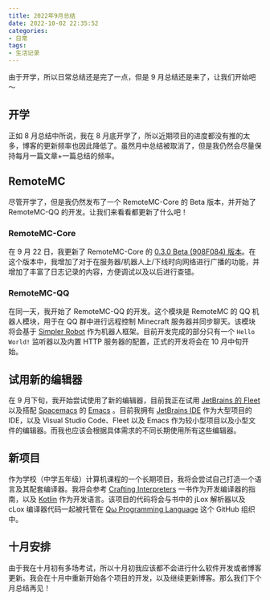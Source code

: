 ```yaml
---
title: 2022年9月总结
date: 2022-10-02 22:35:52
categories:
- 日常
tags:
- 生活记录
---
```


由于开学，所以日常总结还是完了一点，但是 9 月总结还是来了，让我们开始吧～

<!-- more -->

## 开学

正如 8 月总结中所说，我在 8 月底开学了，所以近期项目的进度都没有推的太多，博客的更新频率也因此降低了。虽然月中总结被取消了，但是我仍然会尽量保持每月一篇文章+一篇总结的频率。

## RemoteMC

尽管开学了，但是我仍然发布了一个 RemoteMC-Core 的 Beta 版本，并开始了 RemoteMC-QQ 的开发。让我们来看看都更新了什么吧！

### RemoteMC-Core

在 9 月 22 日，我更新了 RemoteMC-Core 的 [0.3.0 Beta (908F084) 版本](https://github.com/iXORTech/RemoteMC-Core/releases/tag/v0.3.0-beta)。在这个版本中，我增加了对于在服务器/机器人上/下线时向网络进行广播的功能，并增加了丰富了日志记录的内容，方便调试以及以后进行查错。

### RemoteMC-QQ

在同一天，我开始了 RemoteMC-QQ 的开发。这个模块是 RemoteMC 的 QQ 机器人模块，用于在 QQ 群中进行远程控制 Minecraft 服务器并同步聊天。该模块将会基于 [Simpler Robot](https://simbot.forte.love) 作为机器人框架。目前开发完成的部分只有一个 `Hello World!` 监听器以及内置 HTTP 服务器的配置，正式的开发将会在 10 月中旬开始。

## 试用新的编辑器

在 9 月下旬，我开始尝试使用了新的编辑器，目前我正在试用 [JetBrains 的 Fleet](https://www.jetbrains.com/fleet/) 以及搭配 [Spacemacs](https://develop.spacemacs.org/) 的 [Emacs](https://www.gnu.org/software/emacs/) 。目前我拥有 [JetBrains IDE](https://www.jetbrains.com/products.html) 作为大型项目的 IDE，以及 Visual Studio Code、Fleet 以及 Emacs 作为较小型项目以及小型文件的编辑器。而我也应该会根据具体需求的不同长期使用所有这些编辑器。

## 新项目

作为学校（中学五年级）计算机课程的一个长期项目，我将会尝试自己打造一个语言及其配套编译器。我将会参考 [Crafting Interpreters](http://www.craftinginterpreters.com/contents.html) 一书作为开发编译器的指南，以及 [Kotlin](https://kotlinlang.org/) 作为开发语言。该项目的代码将会与书中的 jLox 解析器以及 cLox 编译器代码一起被托管在 [Qω Programming Language](https://github.com/QomegaLang) 这个 GitHub 组织中。

## 十月安排

由于我在十月初有多场考试，所以十月初我应该都不会进行什么软件开发或者博客更新。我会在十月中重新开始各个项目的开发，以及继续更新博客。那么我们下个月总结再见！
